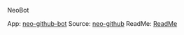 NeoBot

App: [neo-github-bot](https://github.com/apps/neo-github-bot)
Source: [neo-github](https://github.com/SingularSystems/neo-github)
ReadMe: [ReadMe](https://github.com/SingularSystems/neo-github?tab=readme-ov-file)